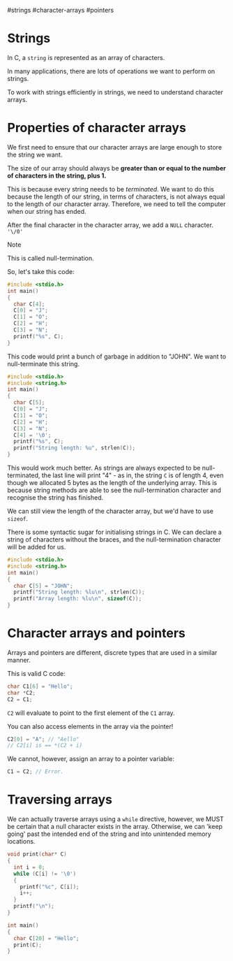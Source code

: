 #strings #character-arrays #pointers

# Strings

In C, a `string` is represented as an array of characters.

In many applications, there are lots of operations we want to perform on strings.

To work with strings efficiently in strings, we need to understand character arrays.

# Properties of character arrays

We first need to ensure that our character arrays are large enough to store the string we want.

The size of our array should always be **greater than or equal to the number of characters in the string, plus 1.**

This is because every string needs to be *terminated*. We want to do this because the length of our string, in terms of characters, is not always equal to the length of our character array. Therefore, we need to tell the computer when our string has ended.

After the final character in the character array, we add a `NULL` character. `'\/0'`

> [!NOTE]
> This is called null-termination.

So, let's take this code:

```c
#include <stdio.h>
int main()
{
  char C[4];
  C[0] = "J";
  C[1] = "O";
  C[2] = "H";
  C[3] = "N";
  printf("%s", C);
}
```

This code would print a bunch of garbage in addition to "JOHN". We want to null-terminate this string.

```c
#include <stdio.h>
#include <string.h>
int main()
{
  char C[5];
  C[0] = "J";
  C[1] = "O";
  C[2] = "H";
  C[3] = "N";
  C[4] = '\0';
  printf("%s", C);
  printf("String length: %u", strlen(C));
}
```

This would work much better. As strings are always expected to be null-terminated, the last line will print "4" - as in, the string `C` is of length 4, even though we allocated 5 bytes as the length of the underlying array. This is because string methods are able to see the null-termination character and recognise the string has finished.

We can still view the length of the character array, but we'd have to use `sizeof`.

There is some syntactic sugar for initialising strings in C. We can declare a string of characters without the braces, and the null-termination character will be added for us.

```c
#include <stdio.h>
#include <string.h>
int main()
{
  char C[5] = "JOHN";
  printf("String length: %lu\n", strlen(C));
  printf("Array length: %lu\n", sizeof(C));
}
```

# Character arrays and pointers

Arrays and pointers are different, discrete types that are used in a similar manner.

This is valid C code:

```c
char C1[6] = "Hello";
char *C2;
C2 = C1;
```

`C2` will evaluate to point to the first element of the `C1` array.

You can also access elements in the array via the pointer!

```c
C2[0] = "A"; // "Aello"
// C2[i] is == *(C2 + i)
```

We cannot, however, assign an array to a pointer variable:

```c
C1 = C2; // Error.
```

# Traversing arrays

We can actually traverse arrays using a `while` directive, however, we MUST be certain that a null character exists in the array. Otherwise, we can 'keep going' past the intended end of the string and into unintended memory locations.

```c
void print(char* C)
{
  int i = 0;
  while (C[i] != '\0')
  {
    printf("%c", C[i]);
    i++;
  }
  printf("\n");
}

int main()
{
  char C[20] = "Hello";
  print(C);
}
```
